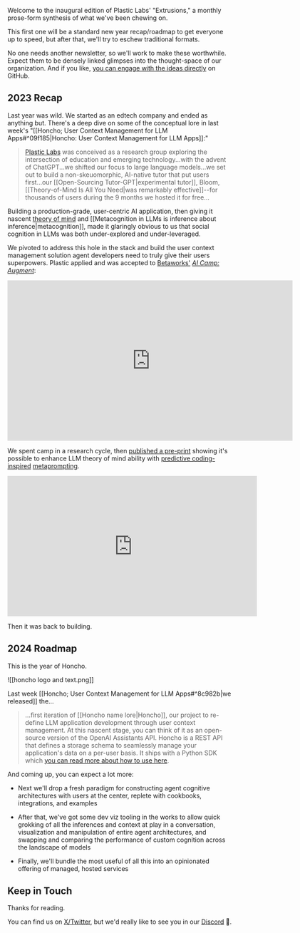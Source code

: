 Welcome to the inaugural edition of Plastic Labs' "Extrusions," a monthly prose-form synthesis of what we've been chewing on. 

This first one will be a standard new year recap/roadmap to get everyone up to speed, but after that, we'll try to eschew traditional formats. 

No one needs another newsletter, so we'll work to make these worthwhile. Expect them to be densely linked glimpses into the thought-space of our organization. And if you like, [you can engage with the ideas directly](https://github.com/plastic-labs/blog) on GitHub.

## 2023 Recap

Last year was wild. We started as an edtech company and ended as anything but. There's a deep dive on some of the conceptual lore in last week's "[[Honcho; User Context Management for LLM Apps#^09f185|Honcho: User Context Management for LLM Apps]]:"

>[Plastic Labs](https://plasticlabs.ai) was conceived as a research group exploring the intersection of education and emerging technology...with the advent of ChatGPT...we shifted our focus to large language models...we set out to build a non-skeuomorphic, AI-native tutor that put users first...our [[Open-Sourcing Tutor-GPT|experimental tutor]], Bloom, [[Theory-of-Mind Is All You Need|was remarkably effective]]--for thousands of users during the 9 months we hosted it for free...

Building a production-grade, user-centric AI application, then giving it nascent [theory of mind](https://arxiv.org/pdf/2304.11490.pdf) and [[Metacognition in LLMs is inference about inference|metacognition]], made it glaringly obvious to us that social cognition in LLMs was both under-explored and under-leveraged.

We pivoted to address this hole in the stack and build the user context management solution agent developers need to truly give their users superpowers. Plastic applied and was accepted to [Betaworks'](https://www.betaworks.com/) [*AI Camp: Augment*](https://techcrunch.com/2023/08/30/betaworks-goes-all-in-on-augmentative-ai-in-latest-camp-cohort-were-rabidly-interested/?guccounter=1):

<iframe src="https://player.vimeo.com/video/868985592?h=deff771ffe&color=F6F5F2&title=0&byline=0&portrait=0" width="640" height="360" frameborder="0" allow="autoplay; fullscreen; picture-in-picture" allowfullscreen></iframe>

We spent camp in a research cycle, then [published a pre-print](https://arxiv.org/abs/2310.06983) showing it's possible to enhance LLM theory of mind ability with [predictive coding-inspired](https://js.langchain.com/docs/use_cases/agent_simulations/violation_of_expectations_chain) [metaprompting](https://arxiv.org/abs/2102.07350).

<iframe width="560" height="315" src="https://www.youtube.com/embed/PbuzqCdY0hg?si=OSujtqg44AK3y_W-" title="YouTube video player" frameborder="0" allow="accelerometer; autoplay; clipboard-write; encrypted-media; gyroscope; picture-in-picture; web-share" allowfullscreen></iframe>

Then it was back to building.

## 2024 Roadmap

This is the year of Honcho.

![[honcho logo and text.png]]

Last week [[Honcho; User Context Management for LLM Apps#^8c982b|we released]] the...

 >...first iteration of [[Honcho name lore|Honcho]], our project to re-define LLM application development through user context management. At this nascent stage, you can think of it as an open-source version of the OpenAI Assistants API.  Honcho is a REST API that defines a storage schema to seamlessly manage your application's data on a per-user basis. It ships with a Python SDK which [you can read more about how to use here](https://github.com/plastic-labs/honcho/blob/main/README.md).

And coming up, you can expect a lot more:

- Next we'll drop a fresh paradigm for constructing agent cognitive architectures with users at the center, replete with cookbooks, integrations, and examples  

- After that, we've got some dev viz tooling in the works to allow quick grokking of all the inferences and context at play in a conversation, visualization and manipulation of entire agent architectures, and swapping and comparing the performance of custom cognition across the landscape of models  

- Finally, we'll bundle the most useful of all this into an opinionated offering of managed, hosted services  

## Keep in Touch

Thanks for reading.

You can find us on [X/Twitter](https://twitter.com/plastic_labs), but we'd really like to see you in our [Discord](https://discord.gg/plasticlabs) 🫡.